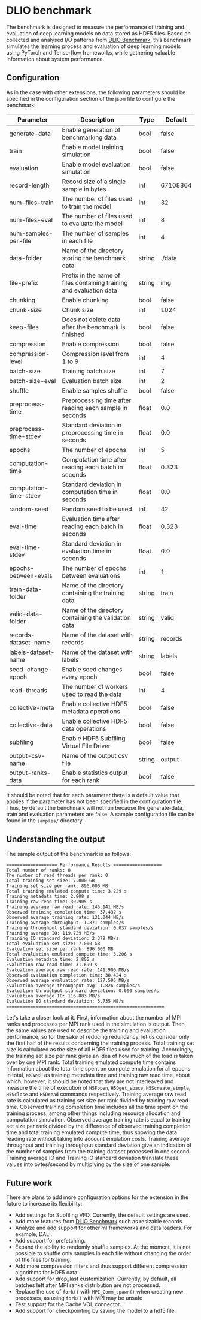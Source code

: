 # DLIO benchmark

The benchmark is designed to measure the performance of training and evaluation of deep learning models on data stored 
as HDF5 files. Based on collected and analysed I/O patterns from [DLIO Benchmark](https://github.com/argonne-lcf/dlio_benchmark), 
this benchmark simulates the learning process and evaluation of deep learning models using PyTorch and Tensorflow 
frameworks, while gathering valuable information about system performance.

## Configuration
As in the case with other extensions, the following parameters should be specified in the configuration section of the 
json file to configure the benchmark:

| Parameter              | Description                                                         | Type   | Default  |
|------------------------|---------------------------------------------------------------------|--------|----------|
| generate-data          | Enable generation of benchmarking data                              | bool   | false    |
| train                  | Enable model training simulation                                    | bool   | false    |
| evaluation             | Enable model evaluation simulation                                  | bool   | false    |
| record-length          | Record size of a single sample in bytes                             | int    | 67108864 |
| num-files-train        | The number of files used to train the model                         | int    | 32       |
| num-files-eval         | The number of files used to evaluate the model                      | int    | 8        |
| num-samples-per-file   | The number of samples in each file                                  | int    | 4        |
| data-folder            | Name of the directory storing the benchmark data                    | string | ./data   |
| file-prefix            | Prefix in the name of files containing training and evaluation data | string | img      |
| chunking               | Enable chunking                                                     | bool   | false    |
| chunk-size             | Chunk size                                                          | int    | 1024     |
| keep-files             | Does not delete data after the benchmark is finished                | bool   | false    |
| compression            | Enable compression                                                  | bool   | false    |
| compression-level      | Compression level from 1 to 9                                       | int    | 4        |
| batch-size             | Training batch size                                                 | int    | 7        |
| batch-size-eval        | Evaluation batch size                                               | int    | 2        |
| shuffle                | Enable samples shuffle                                              | bool   | false    |
| preprocess-time        | Preprocessing time after reading each sample in seconds             | float  | 0.0      |
| preprocess-time-stdev  | Standard deviation in preprocessing time in seconds                 | float  | 0.0      |
| epochs                 | The number of epochs                                                | int    | 5        |
| computation-time       | Computation time after reading each batch in seconds                | float  | 0.323    |
| computation-time-stdev | Standard deviation in computation time in seconds                   | float  | 0.0      |
| random-seed            | Random seed to be used                                              | int    | 42       |
| eval-time              | Evaluation time after reading each batch in seconds                 | float  | 0.323    |
| eval-time-stdev        | Standard deviation in evaluation time in seconds                    | float  | 0.0      |
| epochs-between-evals   | The number of epochs between evaluations                            | int    | 1        |
| train-data-folder      | Name of the directory containing the training data                  | string | train    |
| valid-data-folder      | Name of the directory containing the validation data                | string | valid    |
| records-dataset-name   | Name of the dataset with records                                    | string | records  |
| labels-dataset-name    | Name of the dataset with labels                                     | string | labels   |
| seed-change-epoch      | Enable seed changes every epoch                                     | bool   | false    |
| read-threads           | The number of workers used to read the data                         | int    | 4        |
| collective-meta        | Enable collective HDF5 metadata operations                          | bool   | false    |
| collective-data        | Enable collective HDF5 data operations                              | bool   | false    |
| subfiling              | Enable HDF5 Subfiling Virtual File Driver                           | bool   | false    |
| output-csv-name        | Name of the output csv file                                         | string | output   |
| output-ranks-data      | Enable statistics output for each rank                              | bool   | false    |

It should be noted that for each parameter there is a default value that applies if the parameter has not been specified 
in the configuration file. Thus, by default the benchmark will not run because the generate-data, train and evaluation 
parameters are false. A sample configuration file can be found in the `samples/` directory.

## Understanding the output
The sample output of the benchmark is as follows:
```
=================== Performance Results ==================
Total number of ranks: 8
The number of read threads per rank: 0
Total training set size: 7.000 GB
Training set size per rank: 896.000 MB
Total training emulated compute time: 3.229 s
Training metadata time: 2.808 s
Training raw read time: 30.905 s
Training average raw read rate: 145.141 MB/s
Observed training completion time: 37.432 s
Observed average training rate: 131.044 MB/s
Training average throughput: 1.871 samples/s
Training throughput standard deviation: 0.037 samples/s
Training average IO: 119.729 MB/s
Training IO standard deviation: 2.379 MB/s
Total evaluation set size: 7.000 GB
Evaluation set size per rank: 896.000 MB
Total evaluation emulated compute time: 3.206 s
Evaluation metadata time: 2.805 s
Evaluation raw read time: 31.699 s
Evaluation average raw read rate: 141.906 MB/s
Observed evaluation completion time: 38.424 s
Observed average evaluation rate: 127.595 MB/s
Evaluation average throughput avg: 1.826 samples/s
Evaluation throughput standard deviation: 0.090 samples/s
Evaluation average IO: 116.883 MB/s
Evaluation IO standard deviation: 5.735 MB/s
===========================================================
```
Let's take a closer look at it. First, information about the number of MPI ranks and processes per MPI rank used in the 
simulation is output. Then, the same values are used to describe the training and evaluation performance, so for the 
sake of reducing redundancy, let us consider only the first half of the results concerning the training process. Total 
training set size is calculated as the size of all HDF5 files used for training. Accordingly, the training set size per 
rank gives an idea of how much of the load is taken over by one MPI rank. Total training emulated compute time contains 
information about the total time spent on compute emulation for all epochs in total, as well as training metadata time 
and training raw read time, about which, however, it should be noted that they are not interleaved and measure the time 
of execution of `H5Fopen`, `H5Dget_space`, `H5Screate_simple`, `H5Sclose` and `H5Dread` commands respectively. Training 
average raw read rate is calculated as training set size per rank divided by training raw read time. Observed training 
completion time includes all the time spent on the training process, among other things including resource allocation 
and computation simulation. Observed average training rate is equal to training set size per rank divided by the 
difference of observed training completion time and total training emulated compute time, thus showing the data reading 
rate without taking into account emulation costs. Training average throughput and training throughput standard deviation 
give an indication of the number of samples from the training dataset processed in one second. Training average IO and 
Training IO standard deviation translate these values into bytes/second by multiplying by the size of one sample.

## Future work

There are plans to add more configuration options for the extension in the future to increase its flexibility:
- Add settings for Subfiling VFD. Currently, the default settings are used.
- Add more features from [DLIO Benchmark](https://github.com/argonne-lcf/dlio_benchmark) such as resizable records.
- Analyze and add support for other ml frameworks and data loaders. For example, DALI.
- Add support for prefetching.
- Expand the ability to randomly shuffle samples. At the moment, it is not possible to shuffle only samples in each file
without changing the order of the files for training.
- Add more compression filters and thus support different compression algorithms for HDF5 data.
- Add support for drop_last customization. Currently, by default, all batches left after MPI ranks distribution are not processed.
- Replace the use of `fork()` with `MPI_Comm_spawn()` when creating new processes, as using `fork()` with MPI may be unsafe
- Test support for the Cache VOL connector.
- Add support for checkpointing by saving the model to a hdf5 file.
